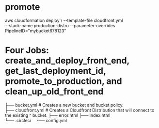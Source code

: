 # promote


aws cloudformation deploy \ 
  --template-file cloudfront.yml \
  --stack-name production-distro
  --parameter-overrides PipelineID="mybucket678123"


# Four Jobs: create_and_deploy_front_end, get_last_deployment_id, promote_to_production, and clean_up_old_front_end

├── bucket.yml          # Creates a new bucket and bucket policy.       
├── cloudfront.yml      # Creates a Cloudfront Distribution that will connect to the existing ^ bucket.
├── error.html
├── index.html  
└── .circleci
    └── config.yml
